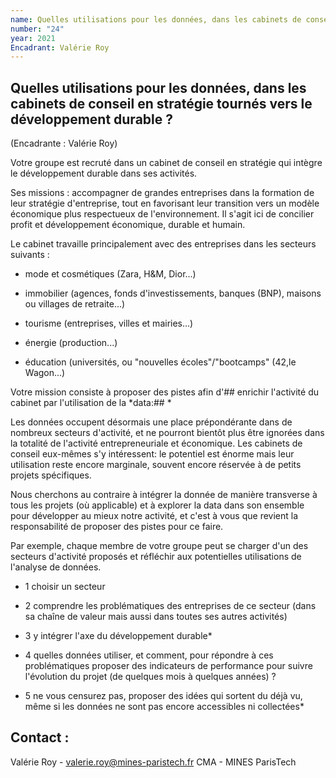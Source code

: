 ```yaml
---
name: Quelles utilisations pour les données, dans les cabinets de conseil en stratégie tournés vers le développement durable ?
number: "24"
year: 2021
Encadrant: Valérie Roy
---
```


## Quelles utilisations pour les données, dans les cabinets de conseil en stratégie tournés vers le développement durable ?

(Encadrante : Valérie Roy)

Votre groupe est recruté dans un cabinet de conseil en stratégie qui
intègre le développement durable dans ses activités.

Ses missions : accompagner de grandes entreprises dans la formation de
leur stratégie d\'entreprise, tout en favorisant leur transition vers un
modèle économique plus respectueux de l\'environnement. Il s\'agit ici
de concilier profit et développement économique, durable et humain.

Le cabinet travaille principalement avec des entreprises dans les
secteurs suivants :

-   mode et cosmétiques (Zara, H&M, Dior...)

-   immobilier (agences, fonds d\'investissements, banques (BNP), maisons ou villages de retraite...)

-   tourisme (entreprises, villes et mairies...)

-   énergie (production...)

-   éducation (universités, ou \"nouvelles écoles\"/\"bootcamps\" (42,le Wagon...)

Votre mission consiste à proposer des pistes afin d'## enrichir
l\'activité du cabinet par l\'utilisation de la *data:## *

Les données occupent désormais une place prépondérante dans de nombreux
secteurs d\'activité, et ne pourront bientôt plus être ignorées dans la
totalité de l\'activité entrepreneuriale et économique. Les cabinets de
conseil eux-mêmes s\'y intéressent: le potentiel est énorme mais leur
utilisation reste encore marginale, souvent encore réservée à de petits
projets spécifiques.

Nous cherchons au contraire à intégrer la donnée de manière transverse à
tous les projets (où applicable) et à explorer la data dans son ensemble
pour développer au mieux notre activité, et c\'est à vous que revient la
responsabilité de proposer des pistes pour ce faire.

Par exemple, chaque membre de votre groupe peut se charger d\'un des
secteurs d\'activité proposés et réfléchir aux potentielles utilisations
de l\'analyse de données.

 - 1  choisir un secteur

 - 2 comprendre les problématiques des entreprises de ce secteur (dans sa chaîne de valeur mais aussi dans toutes ses autres activités)

 - 3 y intégrer l\'axe du développement durable*

 - 4 quelles données utiliser, et comment, pour répondre à ces problématiques proposer des indicateurs de performance pour suivre l\'évolution du projet (de quelques mois à quelques années) ?

 - 5 ne vous censurez pas, proposer des idées qui sortent du déjà vu, même si les données ne sont pas encore accessibles ni collectées*

## Contact :

Valérie Roy -
[valerie.roy\@mines-paristech.fr](mailto:valerie.roy@mines-paristech.fr)
CMA - MINES ParisTech
